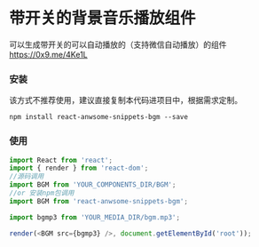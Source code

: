 # 带开关的背景音乐播放组件

可以生成带开关的可以自动播放的（支持微信自动播放）的组件 https://0x9.me/4Ke1L

### 安装
该方式不推荐使用，建议直接复制本代码进项目中，根据需求定制。
```
npm install react-anwsome-snippets-bgm --save
```

### 使用

```javascript
import React from 'react';
import { render } from 'react-dom';
//源码调用
import BGM from 'YOUR_COMPONENTS_DIR/BGM';
//or 安装npm包调用
import BGM from 'react-anwsome-snippets-bgm';

import bgmp3 from 'YOUR_MEDIA_DIR/bgm.mp3';

render(<BGM src={bgmp3} />, document.getElementById('root'));
```

